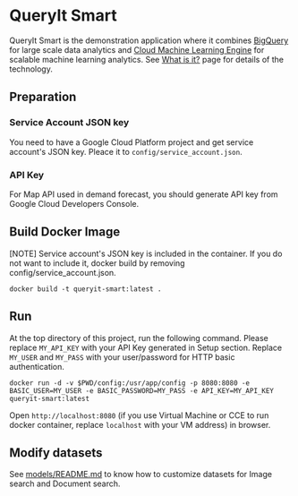 # QueryIt Smart

QueryIt Smart is the demonstration application where it combines [BigQuery](http://cloud.google.com/bigquery) for
large scale data analytics and [Cloud Machine Learning Engine](http://cloud.google.com/ml) for scalable machine
learning analytics. See [What is it?](whatisit.md) page for details of the technology.

## Preparation

### Service Account JSON key
You need to have a Google Cloud Platform project and get service account's JSON key.
Pleace it to `config/service_account.json`.

### API Key

For Map API used in demand forecast, you should generate API key from Google Cloud Developers Console.

## Build Docker Image

[NOTE] Service account's JSON key is included in the container. If you do not want to include it, docker build by removing config/service_account.json.

```
docker build -t queryit-smart:latest .
```

## Run

At the top directory of this project, run the following command.
Please replace `MY_API_KEY` with your API Key generated in Setup section.
Replace `MY_USER` and `MY_PASS` with your user/password for HTTP basic authentication.

```
docker run -d -v $PWD/config:/usr/app/config -p 8080:8080 -e BASIC_USER=MY_USER -e BASIC_PASSWORD=MY_PASS -e API_KEY=MY_API_KEY queryit-smart:latest
```

Open `http://localhost:8080` (if you use Virtual Machine or CCE to run docker container, replace `localhost` with your VM address) in browser.

## Modify datasets

See [models/README.md](models/README.md) to know how to customize datasets for Image search and Document search.
